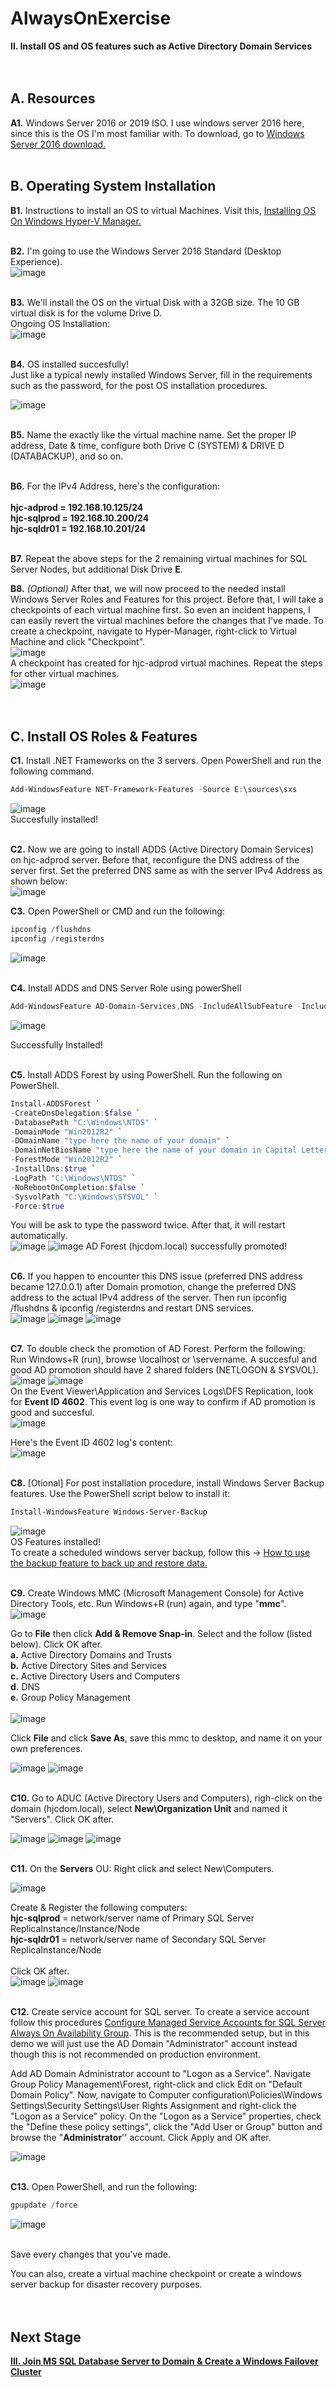 # AlwaysOnExercise

**II. Install OS and OS features such as Active Directory Domain Services**
<br/>
<br/>
<br/>

**A. Resources**
------------------------------------------------------------------------------------------------------------------------------------
**A1.** Windows Server 2016 or 2019 ISO. I use windows server 2016 here, since this is the OS I'm most familiar with. To download, go to [Windows Server 2016 download.](https://www.microsoft.com/en-us/evalcenter/download-windows-server-2016)
<br/>
<br/>

**B. Operating System Installation**
------------------------------------------------------------------------------------------------------------------------------------
**B1.** Instructions to install an OS to virtual Machines. Visit this, [Installing OS On Windows Hyper-V Manager.](https://www.c-sharpcorner.com/UploadFile/746cd9/installing-os-on-windows-hyper-v-manager/)
<br/>
<br/>

**B2.** I'm going to use the Windows Server 2016 Standard (Desktop Experience).
<br/>
![image](https://user-images.githubusercontent.com/95063830/170939074-549ff061-3589-4ca8-8151-8a689129811f.png)
<br/>
<br/>

**B3.** We'll install the OS on the virtual Disk with a 32GB size. The 10 GB virtual disk is for the volume Drive D.
<br/>
Ongoing OS Installation:
<br/>
![image](https://user-images.githubusercontent.com/95063830/170940628-2c7042dc-f61c-475a-9823-cbf9dabc2bdb.png)
<br/>
<br/>

**B4.** OS installed succesfully!
<br/>
Just like a typical newly installed Windows Server, fill in the requirements such as the password, for the post OS installation procedures.
<br/>

![image](https://user-images.githubusercontent.com/95063830/170941210-91081907-2ffe-4ef4-9fef-b9d9ee0a6752.png)
<br/>
<br/>

**B5.** Name the exactly like the virtual machine name. Set the proper IP address, Date & time, configure both Drive C (SYSTEM) & DRIVE D (DATABACKUP), and so on.  <br/>
<br/>

**B6.** For the IPv4 Address, here's the configuration:  
<br/>
**hjc-adprod  = 192.168.10.125/24**  <br/>
**hjc-sqlprod = 192.168.10.200/24**  <br/>
**hjc-sqldr01 = 192.168.10.201/24**  <br/>
<br/>

**B7.** Repeat the above steps for the 2 remaining virtual machines for SQL Server Nodes, but additional Disk Drive **E**.
<br/>

**B8.** *(Optional)* After that, we will now proceed to the needed install Windows Server Roles and Features for this project. Before that, I will take a checkpoints of each virtual machine first. So even an incident happens, I can easily revert the virtual machines before the changes that I've made. To create a checkpoint, navigate to Hyper-Manager, right-click to Virtual Machine and click "Checkpoint". 
<br/>
![image](https://user-images.githubusercontent.com/95063830/171326297-1aa494a6-2735-4677-9a91-f054c4f9262c.png)
<br/>
A checkpoint has created for hjc-adprod virtual machines. Repeat the steps for other virtual machines.
<br/>
![image](https://user-images.githubusercontent.com/95063830/171326462-17cb363e-7dab-40f9-8340-d54f84b28fed.png)
<br/>
<br/>
<br/>

**C. Install OS Roles & Features**
------------------------------------------------------------------------------------------------------------------------------------
**C1.** Install .NET Frameworks on the 3 servers. Open PowerShell and run the following command.
```PowerShell
Add-WindowsFeature NET-Framework-Features -Source E:\sources\sxs
```
![image](https://user-images.githubusercontent.com/95063830/171327635-76bfcc94-89b3-4f65-b43d-3db87b5a0914.png)
<br/>
Succesfully installed!
<br/>
<br/>

**C2.** Now we are going to install ADDS (Active Directory Domain Services) on hjc-adprod server. Before that, reconfigure the DNS address of the server first. Set the preferred DNS same as with the server IPv4 Address as shown below:
<br/>
![image](https://user-images.githubusercontent.com/95063830/171328607-3cfec5da-e1d2-4057-ad41-50732fc1447d.png)

**C3.** Open PowerShell or CMD and run the following:
```PowerShell
ipconfig /flushdns
ipconfig /registerdns
```
![image](https://user-images.githubusercontent.com/95063830/171328779-d0234ebc-83bf-469c-b1e8-5dec48c2d0c4.png)
<br/>
<br/>

**C4.** Install ADDS and DNS Server Role using powerShell
```PowerShell
Add-WindowsFeature AD-Domain-Services,DNS -IncludeAllSubFeature -IncludeManagementTools
```
![image](https://user-images.githubusercontent.com/95063830/171332854-20bd8022-01ab-4144-bfcc-06c7a9b33e00.png)

Successfully Installed!
<br/>
<br/>

**C5.** Install ADDS Forest by using PowerShell. Run the following on PowerShell.
```PowerShell
Install-ADDSForest `
-CreateDnsDelegation:$false `
-DatabasePath "C:\Windows\NTDS" `
-DomainMode "Win2012R2" `
-DOmainName "type here the name of your domain" `
-DomainNetBiosName "type here the name of your domain in Capital Letters" `
-ForestMode "Win2012R2" `
-InstallDns:$true `
-LogPath "C:\Windows\NTDS" `
-NoRebootOnCompletion:$false `
-SysvolPath "C:\Windows\SYSVOL" `
-Force:$true
```
You will be ask to type the password twice. After that, it will restart automatically. 
<br/>
![image](https://user-images.githubusercontent.com/95063830/187054093-80c3b3fa-9239-474e-aa1d-0f2263d9fea8.png)
![image](https://user-images.githubusercontent.com/95063830/171442420-fcc580be-efbe-4d93-8190-9d8cef2df2d1.png)
AD Forest (hjcdom.local) successfully promoted!
<br/>
<br/>

**C6.** If you happen to encounter this DNS issue (preferred DNS address became 127.0.0.1) after Domain promotion, change the preferred DNS address to the actual IPv4 address of the server. Then run ipconfig /flushdns & ipconfig /registerdns and restart DNS services.
<br/>
![image](https://user-images.githubusercontent.com/95063830/187054320-30579760-96aa-4fab-80c7-8481c7506524.png)
![image](https://user-images.githubusercontent.com/95063830/187054333-76475b02-bf0f-4cab-8900-302eeea7cf01.png)
![image](https://user-images.githubusercontent.com/95063830/187054379-ec19c199-6060-4c41-8df9-6183c9867095.png)
<br/>
<br/>

**C7.** To double check the promotion of AD Forest. Perform the following:
<br/>
Run Windows+R (run), browse \\localhost or \\servername. A succesful and good AD promotion should have 2 shared folders (NETLOGON & SYSVOL).
<br/>
![image](https://user-images.githubusercontent.com/95063830/187054469-64a73bda-1ec6-446a-86fb-69ef414dbb60.png)
![image](https://user-images.githubusercontent.com/95063830/187054476-c08a7468-91fe-466e-8dd0-f4852b4491d0.png)
<br/>
On the Event Viewer\Application and Services Logs\DFS Replication, look for **Event ID 4602**. This event log is one way to confirm if AD promotion is good and succesful.
<br/>
![image](https://user-images.githubusercontent.com/95063830/187054560-4ad58ef5-6a59-471d-bb0c-6705d04dbbd3.png)

Here's the Event ID 4602 log's content:
<br/>
![image](https://user-images.githubusercontent.com/95063830/187054597-29e80550-42ed-4430-95ea-8abda1850832.png)
<br/>
<br/>

**C8.** [Otional] For post installation procedure, install Windows Server Backup features. Use the PowerShell script below to install it:
```PowerShell
Install-WindowsFeature Windows-Server-Backup
```
![image](https://user-images.githubusercontent.com/95063830/171443979-a277cccc-bd79-4d47-8b97-d63983a5fe9e.png)
<br/>
OS Features installed!
<br/>
To create a scheduled windows server backup, follow this -> [How to use the backup feature to back up and restore data.](https://docs.microsoft.com/en-us/troubleshoot/windows-server/backup-and-storage/use-backup-feature-back-up-restore-data)
<br/>
<br/>

**C9.** Create Windows MMC (Microsoft Management Console) for Active Directory Tools, etc. Run Windows+R (run) again, and type "**mmc**". 
<br/>
![image](https://user-images.githubusercontent.com/95063830/187054724-79897a18-1d88-4758-8cd1-0468d1a2c0ee.png)

Go to **File** then click **Add & Remove Snap-in**. Select and the follow (listed below). Click OK after. <br/>
**a.** Active Directory Domains and Trusts <br/>
**b.** Active Directory Sites and Services <br/>
**c.** Active Directory Users and Computers <br/>
**d.** DNS <br/>
**e.** Group Policy Management <br/>
<br/>
![image](https://user-images.githubusercontent.com/95063830/187054845-3e86fe50-bc48-4a00-a060-14af8357bf71.png)
<br/>

Click **File** and click **Save As**, save this mmc to desktop, and name it on your own preferences.

![image](https://user-images.githubusercontent.com/95063830/187054892-9f84a156-b3eb-4f81-88de-2d4994bb561d.png)
![image](https://user-images.githubusercontent.com/95063830/187054904-57104bad-9359-4fc1-a04a-f1e6ee196fd3.png)
<br/>
<br/>

**C10.** Go to ADUC (Active Directory Users and Computers), righ-click on the domain (hjcdom.local), select **New\Organization Unit** and named it "Servers". Click OK after.

![image](https://user-images.githubusercontent.com/95063830/187054936-7b3a87eb-a810-4929-94b5-13acee6944e4.png)
![image](https://user-images.githubusercontent.com/95063830/187054949-bd5d9a17-957e-477d-83d3-f82025132c3a.png)
![image](https://user-images.githubusercontent.com/95063830/187054962-d03236a5-140c-4347-b45d-089c170113ae.png)
<br/>
<br/>

**C11.** On the **Servers** OU: Right click and select New\Computers.

![image](https://user-images.githubusercontent.com/95063830/187054986-9bacdddd-b5c3-4248-9465-6ab5295a92f1.png)

Create & Register the following computers: <br/>
**hjc-sqlprod** = network/server name of Primary SQL Server ReplicaInstance/Instance/Node 
<br/>
**hjc-sqldr01** = network/server name of Secondary SQL Server ReplicaInstance/Node      
<br/>
Click OK after.
<br/>
![image](https://user-images.githubusercontent.com/95063830/187055032-150fc415-5b9d-4002-90e5-2d10579e4878.png)
![image](https://user-images.githubusercontent.com/95063830/187118653-14f89a9d-d369-49f2-a838-be72feb9a2cb.png)
<br/>
<br/>

**C12.** Create service account for SQL server. To create a service account follow this procedures [Configure Managed Service Accounts for SQL Server Always On Availability Group](https://www.sqlshack.com/configure-managed-service-accounts-for-sql-server-always-on-availability-groups/). This is the recommended setup, but in this demo we will just use the AD Domain "Administrator" account instead though this is not recommended on production environment. 
<br/>

Add AD Domain Administrator account to "Logon as a Service". Navigate Group Policy Management\Forest, right-click and click Edit on "Default Domain Policy". Now, navigate to Computer configuration\Policies\Windows Settings\Security Settings\User Rights Assignment and right-click the "Logon as a Service" policy. On the "Logon as a Service" properties, check the "Define these policy settings", click the "Add User or Group" button and browse the "**Administrator**'' account. Click Apply and OK after.

![image](https://user-images.githubusercontent.com/95063830/187118826-bb119795-b0ad-4505-b01c-d11c7e54d27a.png)
<br/>
<br/>

**C13.** Open PowerShell, and run the following:
```PowerShell
gpupdate /force
```
![image](https://user-images.githubusercontent.com/95063830/187056491-fd153d32-ba72-474e-b8fa-59aaeed7d7fa.png)

<br/>
Save every changes that you've made.
<br/>

You can also, create a virtual machine checkpoint or create a windows server backup for disaster recovery purposes.
<br/>
<br/>
<br/>

**Next Stage**
------------------------------------------------------------------------------------------------------------------------------------
[**III. Join MS SQL Database Server to Domain & Create a Windows Failover Cluster**](https://github.com/fortehub/AlwaysOnPractice/blob/317c69b5cb15e205538b469f847784d8688564db/III.%20Join%20MS%20SQL%20Database%20Server%20to%20Domain%20&%20Create%20a%20Windows%20Failover%20Cluster.md)


